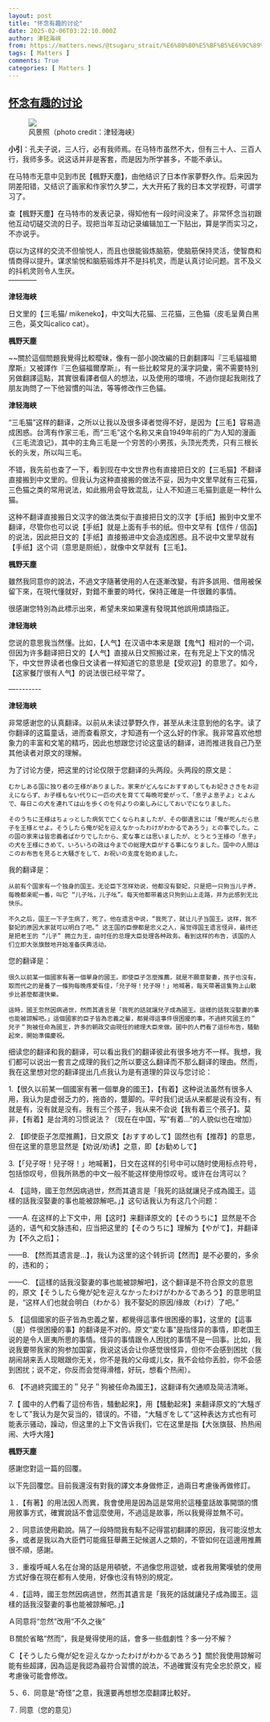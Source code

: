 ```yaml
---
layout: post
title: "怀念有趣的讨论"
date: 2025-02-06T03:22:10.000Z
author: 津轻海峡
from: https://matters.news/@tsugaru_strait/%E6%80%80%E5%BF%B5%E6%9C%89%E8%B6%A3%E7%9A%84%E8%AE%A8%E8%AE%BA-bafybeidvkb5z7ouayy5txdnyrw3wvz5o3x2azrj7fuhx6fcg63lt7rbcay
tags: [ Matters ]
comments: True
categories: [ Matters ]
---
```

<!--1738812130000-->
[怀念有趣的讨论](https://matters.news/@tsugaru_strait/%E6%80%80%E5%BF%B5%E6%9C%89%E8%B6%A3%E7%9A%84%E8%AE%A8%E8%AE%BA-bafybeidvkb5z7ouayy5txdnyrw3wvz5o3x2azrj7fuhx6fcg63lt7rbcay)
------

<div>
<figure class="image"><img src="https://imagedelivery.net/kDRCweMmqLnTPNlbum-pYA/prod/embed/5c775d51-15c9-4563-818b-fee657282f5e.jpeg/public" referrerpolicy="no-referrer"><figcaption>风景照（photo credit：津轻海峡）</figcaption></figure><p><strong>小引</strong>：孔夫子说，三人行，必有我师焉。在马特市虽然不大，但有三十人、三百人行，我师多多。说这话并非是客套，而是因为所学甚多，不能不承认。</p><p>在马特市无意中见到市民【楓野天塵】，由他结识了日本作家夢野久作。后来因为阴差阳错，又结识了画家和作家竹久梦二，大大开拓了我的日本文学视野，可谓学习了。</p><p>查【楓野天塵】在马特市的发表记录，得知他有一段时间没来了。非常怀念当初跟他互动切磋交流的日子。现把当年互动记录编辑加工一下贴出，算是学而实习之，不亦说乎。</p><p>窃以为这样的交流不但愉悦人，而且也很能锻炼脑筋，使脑筋保持灵活，使智商和情商得以提升。谋求愉悦和脑筋锻炼并不是抖机灵，而是认真讨论问题。言不及义的抖机灵则令人生厌。<br class="smart">————</p><p><strong>津轻海峡</strong></p><p>日文里的【三毛猫/ mikeneko】，中文叫大花猫、三花猫，三色猫（皮毛呈黄白黑三色，英文叫calico cat）。</p><p><strong>楓野天塵</strong></p><p>~~關於這個問題我覺得比較曖昧，像有一部小說改編的日劇翻譯叫『三毛貓福爾摩斯』又被譯作『三色貓福爾摩斯』，有一些比較常見的漢字詞彙，需不需要特別另做翻譯這點，其實很看譯者個人的想法，以及使用的環境，不過你提起我剛找了朋友詢問了一下他習慣的叫法，等等修改作三色貓。</p><p><strong>津轻海峡</strong></p><p>“三毛猫”这样的翻译，之所以让我以及很多译者觉得不好，是因为【三毛】容易造成困惑。台湾有作家三毛，而“三毛”这个名称又来自1949年前的广为人知的漫画《三毛流浪记》，其中的主角三毛是一个穷苦的小男孩，头顶光秃秃，只有三根长长的头发，所以叫三毛。</p><p>不错，我先前也查了一下，看到现在中文世界也有直接把日文的【三毛猫】不翻译直接搬到中文里的。但我认为这种直接搬的做法不妥，因为中文里早就有三花猫，三色猫之类的常用说法，如此搬用会导致混乱，让人不知道三毛猫到底是一种什么猫。</p><p>这种不翻译直接搬日文汉字的做法类似于直接把日文的汉字【手纸】搬到中文里不翻译，尽管你也可以说【手纸】就是上面有手书的纸。但中文早有【信件 / 信函】的说法，因此把日文的【手纸】直接搬进中文会造成困惑。且不说中文里早就有【手纸】这个词（意思是厕纸），就像中文早就有【三毛】。</p><p><strong>楓野天塵</strong></p><p>雖然我同意你的說法，不過文字隨著使用的人在逐漸改變，有許多誤用、借用被保留下來，在現代懂就好，對錯不重要的時代，保持正確是一件很難的事情。</p><p>很感謝您特別為此標示出來，希望未來如果還有發現其他誤用煩請指正。</p><p><strong>津轻海峡</strong></p><p>您说的意思我当然懂。比如，【人气】在汉语中本来是跟【鬼气】相对的一个词，但因为许多翻译把日文的【人气】直接从日文照搬过来，在有充足上下文的情况下，中文世界读者也像日文读者一样知道它的意思是【受欢迎】的意思了。如今，【这家餐厅很有人气】的说法很已经平常了。</p><p>—--------</p><p><strong>津轻海峡</strong></p><p>非常感谢您的认真翻译。以前从未读过夢野久作，甚至从未注意到他的名字。读了你翻译的这篇童话，进而查看原文，才知道有一个这么好的作家。我非常喜欢他想象力的丰富和文笔的精巧，因此也想跟您讨论这童话的翻译，进而推进我自己乃至其他读者对原文的理解。</p><p>为了讨论方便，把这里的讨论仅限于您翻译的头两段。头两段的原文是：</p><pre><code>むかしある国に独り者の王様がありました。家来がどんなにおすすめしてもお妃きさきをお迎えにならず、お子様もない代りに一匹の犬を育てて毎晩可愛がって、「息子よ息子よ」とよんで、毎日この犬を連れては山を歩くのを何よりの楽しみにしておいでになりました。</code></pre><pre><code>そのうちに王様はちょっとした病気で亡くなられましたが、その御遺言には「俺が死んだら息子を王様とせよ。そうしたら俺が妃を迎えなかったわけがわかるであろう」との事でした。この国の家来は皆忠義者ばかりでしたから、変な事とは思いましたが、とうとう王様の「息子」の犬を王様にきめて、いろいろの政は今までの総理大臣がする事になりました。国中の人間はこのお布告を見ると大騒ぎをして、お祝いの支度を始めました。</code></pre><p>我的翻译是：</p><pre><code>从前有个国家有一个独身的国王。无论臣下怎样劝说，他都没有娶妃，只是把一只狗当儿子养，每晚都亲昵一番，叫它 “儿子吆，儿子吆”。每天他都带着这只狗到山上走路，并为此感到无比快乐。</code></pre><pre><code>不久之后，国王一下子生病了，死了。他在遗言中说，“我死了，就让儿子当国王。这样，我不娶妃的原因大家就可以明白了吧。” 这王国的臣僚都是忠义之人，虽觉得国王遗言怪异，最终还是把老王的 “儿子” 拥立为王，由时任的总理大臣处理各种政务。看到这样的布告，该国的人们立即大张旗鼓地开始准备庆典活动。</code></pre><p>您的翻译是：</p><pre><code>很久以前某一個國家有著一個單身的國王。即使臣子怎麼推薦，就是不願意娶妻，孩子也沒有，取而代之的是養了一條狗每晚疼愛有佳，「兒子呀！兒子呀！」地喊著，每天帶著這隻狗上山散步比甚麼都還快樂。</code></pre><pre><code>這時，國王忽然因病過世，然而其遺言是「我死的話就讓兒子成為國王。這樣的話我沒娶妻的事也能被諒解吧。」這個國家的臣子皆為忠義之輩，都覺得這事件很困擾的事，不過終究國王的＂兒子＂狗被任命為國王，許多的朝政交由現任的總理大臣來做。國中的人們看了這份布告，騷動起來，開始準備慶祝。</code></pre><p>细读您的翻译和我的翻译，可以看出我们的翻译彼此有很多地方不一样。我想，我们都可以说出一套言之成理的我们之所以要这么翻译而不那么翻译的理由。然而，我在这里想对您的翻译提出几点我认为是有道理的异议与您讨论：</p><p>1.【很久以前某一個國家有著一個單身的國王】，【有着】这种说法虽然有很多人用，我认为是虚弱乏力的，拖沓的，蹩脚的。平时我们说话从来都是说有没有，有就是有，没有就是没有。我有三个孩子，我从来不会说【我有着三个孩子】。莫非，【有着】是台湾的习惯说法？（现在在中国，写“有着...”的人貌似也在增加）</p><p>2. 【即使臣子怎麼推薦】，日文原文【おすすめして】固然也有【推荐】的意思，但在这里的意思显然是【劝说/劝诱】之意，即【お勧めして】</p><p>3.【「兒子呀！兒子呀！」地喊著】，日文在这样的引号中可以随时使用标点符号，包括惊叹号，但我所熟悉的中文一般不能这样使用惊叹号。或许在台湾可以？</p><p>4. 【這時，國王忽然因病過世，然而其遺言是「我死的話就讓兒子成為國王。這樣的話我沒娶妻的事也能被諒解吧。」】这句话我认为有这几个问题：</p><p>——A. 在这样的上下文中，用【这时】来翻译原文的【そのうちに】显然是不合适的，语气和文脉违和，应当把这里的【そのうちに】理解为【やがて】，并翻译为【不久之后】；</p><p>——B. 【然而其遗言是...】，我认为这里的这个转折词【然而】是不必要的，多余的，违和的；</p><p>——C. 【這樣的話我沒娶妻的事也能被諒解吧】，这个翻译是不符合原文的意思的，原文【そうしたら俺が妃を迎えなかったわけがわかるであろう】的意思明显是，“这样人们也就会明白（わかる）我不娶妃的原因/缘故（わけ）了吧。”</p><p>5. 【這個國家的臣子皆為忠義之輩，都覺得這事件很困擾的事】，这里的【這事（是）件很困擾的事】的翻译是不对的。原文“変な事”是指怪异的事情，即老国王说的是令人匪夷所思的事情。怪异的事情跟令人困扰的事情不是一回事。比如，我说我要带我家的狗参加国宴，我说这话会让你感觉很怪异，但你不会感到困扰（我胡闹胡来丢人现眼跟你无关，你不是我的父母或儿女，我不会给你丢脸，你不会感到困扰；说不定，你反而会觉得滑稽，好玩，想看个热闹）。</p><p>6. 【不過終究國王的＂兒子＂狗被任命為國王】，这翻译有欠通顺及简洁清晰。</p><p>7.【 國中的人們看了這份布告，騷動起來】，用【騷動起來】来翻译原文的“大騒ぎをして”我认为是欠妥当的，错误的。不错，“大騒ぎをして”这种表达方式也有可能表示骚动，躁动，但这里的上下文告诉我们，它在这里是指【大张旗鼓、热热闹闹、大呼大隆】</p><p><strong>楓野天塵</strong></p><p>感謝您對這一篇的回覆。</p><p>以下先回覆您。目前我還沒有對我的譯文本身做修正，過兩日考慮後再做修訂。</p><p>１．【有著】的用法因人而異，我會使用是因為這是常用於這種童話故事開頭的慣用敘事方式，確實說話不會這麼使用，不過這是故事，所以我覺得並無不可。</p><p>２．同意該使用勸說。隔了一段時間我有點不記得當初翻譯的原因，我可能沒想太多，或者是我以為大臣們可能瘋狂舉薦王妃候選人之類的，不管如何在這邊用推薦很不順，感謝。</p><p>３．重複呼喊人名在台灣的話是用頓號，不過像您用逗號，或者我用驚嘆號的使用方式好像在現在都有人使用，好像也沒有特別的規定。</p><p>４．【這時，國王忽然因病過世，然而其遺言是「我死的話就讓兒子成為國王。這樣的話我沒娶妻的事也能被諒解吧。」】</p><p>Ａ同意将“忽然”改用“不久之後”　</p><p>Ｂ關於省略“然而”，我是覺得使用的話，會多一些戲劇性？多一分不解？</p><p>Ｃ【そうしたら俺が妃を迎えなかったわけがわかるであろう】關於我使用諒解可能有些超譯，因為這是我認為最符合習慣的說法，不過確實沒有完全忠於原文，經考慮後可能會修改。</p><p>５、6．同意是“奇怪”之意，我還要再想想怎麼翻譯比較好。</p><p>７. 同意（您的意见）</p>
</div>
